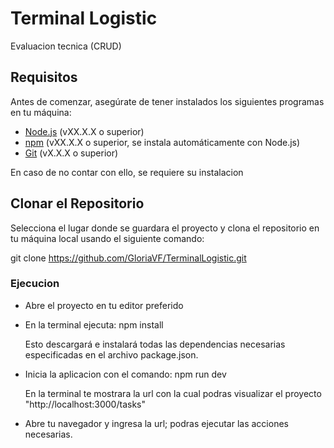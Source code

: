 # Terminal Logistic

Evaluacion tecnica (CRUD)

## Requisitos

Antes de comenzar, asegúrate de tener instalados los siguientes programas en tu máquina:

- [Node.js](https://nodejs.org) (vXX.X.X o superior)
- [npm](https://www.npmjs.com/) (vXX.X.X o superior, se instala automáticamente con Node.js)
- [Git](https://git-scm.com) (vX.X.X o superior)

En caso de no contar con ello, se requiere su instalacion

## Clonar el Repositorio

Selecciona el lugar donde se guardara el proyecto y clona el repositorio en tu máquina local usando el siguiente comando:

git clone https://github.com/GloriaVF/TerminalLogistic.git

### Ejecucion

 - Abre el proyecto en tu editor preferido 

 - En la terminal ejecuta:
        npm install

     Esto descargará e instalará todas las dependencias necesarias especificadas en el archivo package.json.

 - Inicia la aplicacion con el comando: npm run dev

    En la terminal te mostrara la url con la cual podras visualizar el proyecto "http://localhost:3000/tasks"

 - Abre tu navegador y ingresa la url; podras ejecutar las acciones necesarias.
